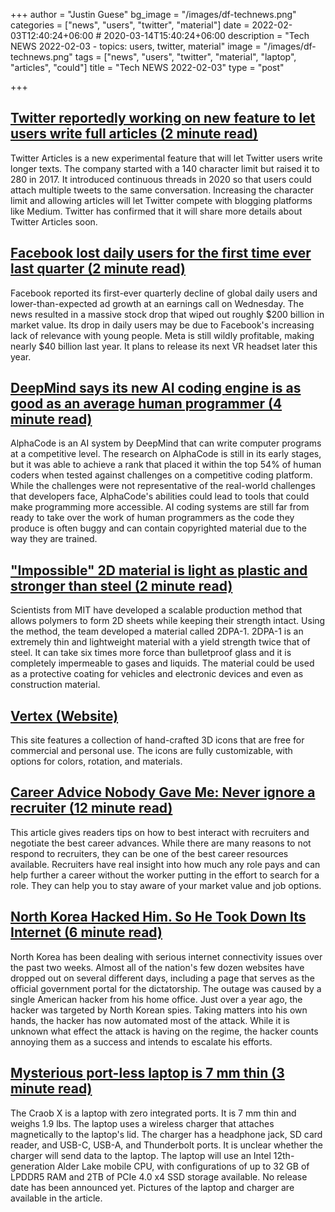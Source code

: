 +++
author = "Justin Guese"
bg_image = "/images/df-technews.png"
categories = ["news", "users", "twitter", "material"]
date = 2022-02-03T12:40:24+06:00 # 2020-03-14T15:40:24+06:00
description = "Tech NEWS 2022-02-03 - topics: users, twitter, material"
image = "/images/df-technews.png"
tags = ["news", "users", "twitter", "material", "laptop", "articles", "could"]
title = "Tech NEWS 2022-02-03"
type = "post"

+++

## [Twitter reportedly working on new feature to let users write full articles (2 minute read)](https://9to5mac.com/2022/02/02/twitter-reportedly-working-on-new-feature-to-let-users-write-full-articles/)

Twitter Articles is a new experimental feature that will let Twitter users write longer texts. The company started with a 140 character limit but raised it to 280 in 2017. It introduced continuous threads in 2020 so that users could attach multiple tweets to the same conversation. Increasing the character limit and allowing articles will let Twitter compete with blogging platforms like Medium. Twitter has confirmed that it will share more details about Twitter Articles soon.

## [Facebook lost daily users for the first time ever last quarter (2 minute read)](https://www.theverge.com/2022/2/2/22914970/facebook-app-loses-daily-users-first-time-earnings)

Facebook reported its first-ever quarterly decline of global daily users and lower-than-expected ad growth at an earnings call on Wednesday. The news resulted in a massive stock drop that wiped out roughly $200 billion in market value. Its drop in daily users may be due to Facebook's increasing lack of relevance with young people. Meta is still wildly profitable, making nearly $40 billion last year. It plans to release its next VR headset later this year.

## [DeepMind says its new AI coding engine is as good as an average human programmer (4 minute read)](https://www.theverge.com/2022/2/2/22914085/alphacode-ai-coding-program-automatic-deepmind-codeforce)

AlphaCode is an AI system by DeepMind that can write computer programs at a competitive level. The research on AlphaCode is still in its early stages, but it was able to achieve a rank that placed it within the top 54% of human coders when tested against challenges on a competitive coding platform. While the challenges were not representative of the real-world challenges that developers face, AlphaCode's abilities could lead to tools that could make programming more accessible. AI coding systems are still far from ready to take over the work of human programmers as the code they produce is often buggy and can contain copyrighted material due to the way they are trained.

## ["Impossible" 2D material is light as plastic and stronger than steel (2 minute read)](https://newatlas.com/materials/2d-material-light-plastic-stronger-steel/)

Scientists from MIT have developed a scalable production method that allows polymers to form 2D sheets while keeping their strength intact. Using the method, the team developed a material called 2DPA-1. 2DPA-1 is an extremely thin and lightweight material with a yield strength twice that of steel. It can take six times more force than bulletproof glass and it is completely impermeable to gases and liquids. The material could be used as a protective coating for vehicles and electronic devices and even as construction material.

## [Vertex (Website)](https://vertex.im/)

This site features a collection of hand-crafted 3D icons that are free for commercial and personal use. The icons are fully customizable, with options for colors, rotation, and materials.

## [Career Advice Nobody Gave Me: Never ignore a recruiter (12 minute read)](https://index.medium.com/career-advice-nobody-gave-me-never-ignore-a-recruiter-4474eac9556)

This article gives readers tips on how to best interact with recruiters and negotiate the best career advances. While there are many reasons to not respond to recruiters, they can be one of the best career resources available. Recruiters have real insight into how much any role pays and can help further a career without the worker putting in the effort to search for a role. They can help you to stay aware of your market value and job options.

## [North Korea Hacked Him. So He Took Down Its Internet (6 minute read)](https://outline.com/gEPJ2x)

North Korea has been dealing with serious internet connectivity issues over the past two weeks. Almost all of the nation's few dozen websites have dropped out on several different days, including a page that serves as the official government portal for the dictatorship. The outage was caused by a single American hacker from his home office. Just over a year ago, the hacker was targeted by North Korean spies. Taking matters into his own hands, the hacker has now automated most of the attack. While it is unknown what effect the attack is having on the regime, the hacker counts annoying them as a success and intends to escalate his efforts.

## [Mysterious port-less laptop is 7 mm thin (3 minute read)](https://arstechnica.com/gadgets/2022/02/mysterious-port-less-laptop-is-7-mm-thin/)

The Craob X is a laptop with zero integrated ports. It is 7 mm thin and weighs 1.9 lbs. The laptop uses a wireless charger that attaches magnetically to the laptop's lid. The charger has a headphone jack, SD card reader, and USB-C, USB-A, and Thunderbolt ports. It is unclear whether the charger will send data to the laptop. The laptop will use an Intel 12th-generation Alder Lake mobile CPU, with configurations of up to 32 GB of LPDDR5 RAM and 2TB of PCIe 4.0 x4 SSD storage available. No release date has been announced yet. Pictures of the laptop and charger are available in the article.

